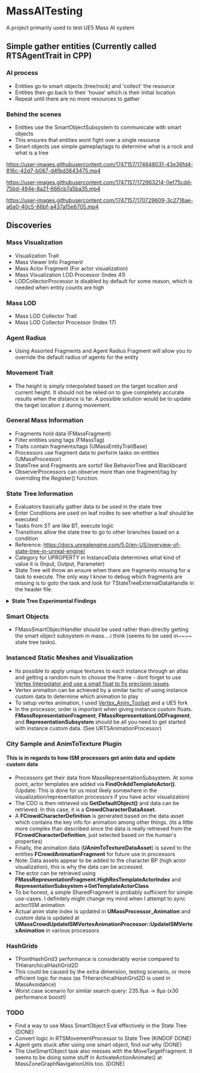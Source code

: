 # MassAITesting
 A project primarily used to test UE5 Mass AI system
 
## Simple gather entities (Currently called RTSAgentTrait in CPP)
### AI process
- Entities go to smart objects (tree/rock) and 'collect' the resource
- Entities then go back to their 'house' which is their initial location
- Repeat until there are no more resources to gather
### Behind the scenes
- Entities use the SmartObjectSubsystem to communicate with smart objects
- This ensures that entities wont fight over a single resource
- Smart objects use simple gameplaytags to determine what is a rock and what is a tree

https://user-images.githubusercontent.com/1747157/174648031-43e36fd4-816c-42d7-b087-d4fbd3643475.mp4
 
https://user-images.githubusercontent.com/1747157/172963214-0ef75cdd-75bd-494e-8a21-666cb7a5ba35.mp4
 
https://user-images.githubusercontent.com/1747157/170729609-3c2716ae-a6a0-40c5-86bf-a437a15e6705.mp4

## Discoveries
### Mass Visualization
- Visualization Trait
- Mass Viewer Info Fragment
- Mass Actor Fragment (For actor visualization)
- Mass Visualization LOD Processor (Index 41)
- LODCollectorProcessor is disabled by default for some reason, which is needed when
entity counts are high

### Mass LOD
- Mass LOD Collector Trait
- Mass LOD Collector Processor (Index 17)

### Agent Radius
- Using Assorted Fragments and Agent Radius Fragment will allow you
to override the default radius of agents for the entity

### Movement Trait
- The height is simply interpolated based on the target location
and current height. It should not be relied on to give completely
accurate results when the distance is far. A possible solution
would be to update the target location z during movement.

### General Mass Information
- Fragments hold data (FMassFragment)
- Filter entities using tags (FMassTag)
- Traits contain fragments/tags (UMassEntityTraitBase)
- Processors use fragment data to perform tasks on entities (UMassProcessor)
- StateTree and Fragments are sortof like BehaviorTree and Blackboard
- ObserverProcessors can observe more than one fragment/tag by overriding the
Register() function.

### State Tree Information
- Evaluators basically gather data to be used in the state tree
- Enter Conditions are used on leaf nodes to see whether a leaf should be executed
- Tasks from ST are like BT, execute logic
- Transitions allow the state tree to go to other branches based on a condition
- Reference: https://docs.unrealengine.com/5.0/en-US/overview-of-state-tree-in-unreal-engine/
- Category for UPROPERTY in InstanceData determines what kind of value it is (Input, Output, Parameter)
- State Tree will throw an ensure when there are fragments missing for a task to execute.
The only way I know to debug which fragments are missing is to goto the task and look
for TStateTreeExternalDataHandle in the header file.
<details>
<summary> <b> State Tree Experimental Findings </b> </summary>
<ul>
<li>
Tick on StateTree Tasks are only ran once and with subscribed signals
(see UMassStateTreeProcessor)
</li>
<li>
I found no feasable way to subscribe signals in MassStateTreeProcessor.
As a hacky solution just reuse one of the hardcoded signals
</li>
<li>
A <b>SmartObjectDefinition</b> needs <b>USmartObjectMassBehaviorDefinition</b>
and ALL default tag filters to show on <b>Mass SmartObject Eval</b> evaluator.
</li>
<li>
<b>UseSmartObjectTask</b> will only execute
<b>USmartObjectMassBehaviorDefinition</b>, meaning only C++ logic for the time
</li>
<li>
Destroying a smart object safely in <b>USmartObjectMassBehaviorDefinition</b>
should be done using PushCommand(). Lets the <b>SmartObjectUseTask</b> release the
smart object before destruction. (may be source of ensures being fired, need
to investigate further)
</li>
<li>
Empty states with transitions seem to produce unexpected behavior. The state tree
also always needs to be in an active state, even if idle.
</li>
<li>
SmartObjectUseTask modifies MassMoveTarget around line 163-164, caused a headache
since entities would not move after using a smart object.
</li>
</ul>

</details>

### Smart Objects
- FMassSmartObjectHandler should be used rather than directly getting the smart
object subsystem in mass....i think (seems to be used in~~~~ state tree tasks).
### Instanced Static Meshes and Visualization
- Its possible to apply unique textures to each instance through an atlas and getting
a random num to choose the frame - dont forget to use
[Vertex Interpolator and use a small float to fix precision issues](https://unrealcommunity.wiki/using-per-instance-custom-data-on-instanced-static-mesh-bpiygo0s).
- Vertex animation can be achieved by a similar tactic of using instance custom data
to determine which animation to play
- To setup vertex animation, I used [Vertex_Anim_Toolset](https://github.com/BenVlodgi/Vertex_Anim_Toolset) and a UE5 fork
- In the processor, order is important when giving instance custom floats.
**FMassRepresentationFragment**, **FMassRepresentationLODFragment**, and **RepresentationSubsystem**
should be all you need to get started with instance custom data.
(See URTSAnimationProcessor)

### City Sample and AnimToTexture Plugin
#### This is in regards to how ISM processors get anim data and update custom data
- Processors get their data from MassRepresentationSubsystem. At some point,
actor templates are added via **FindOrAddTemplateActor()**. (Update: This is done for us most likely
somewhere in the visualization/representation processors if you have actor visualization)
- The CDO is then retrieved via **GetDefaultObject()** and data can be retrieved. 
In this case, it is a **CrowdCharacterDataAsset**.
- A **FCrowdCharacterDefinition** is generated based on the data asset which contains
the key info for animation among other things. (its a little more complex than described
since the data is really retrieved from the **FCrowdCharacterDefinition**, just selected
based on the human's properties)
- Finally, the animation data (**UAnimToTextureDataAsset**) is saved to the entities **FCrowdAnimationFragment** for
future use in processors
- Note: Data assets appear to be added to the character BP (high actor visualization), this is why the data can be accessed.
- The actor can be retrieved using **FMassRepresentationFragment.HighResTemplateActorIndex** and **RepresentationSubsystem->GetTemplateActorClass**
- To be honest, a simple SharedFragment is probably sufficient for simple use-cases.
I definitely might change my mind when I attempt to sync actor/ISM animation
- Actual anim state index is updated in **UMassProcessor_Animation** and custom data is updated at
**UMassCrowdUpdateISMVertexAnimationProcessor::UpdateISMVertexAnimation** in various processors

### HashGrids
- TPointHashGrid3 performance is considerably worse compared to THierarchicalHashGrid2D
- This could be caused by the extra dimension, testing scenario, or more efficient logic for mass (as THierarchicalHashGrid2D is used in MassAvoidance)
- Worst case scenario for similar search query: 235.9μs -> 8μs (x30 performance boost!)
### TODO
- Find a way to use Mass SmartObject Eval effectively in the State Tree (DONE)
- Convert logic in RTSMovementProcessor to State Tree (KINDOF DONE)
- Agent gets stuck after using one smart object, find out why (DONE)
- The UseSmartObject task also messes with the MoveTargetFragment. It seems to
be doing some stuff in ActivateActionAnimate() at MassZoneGraphNavigationUtils too.
  (DONE)
